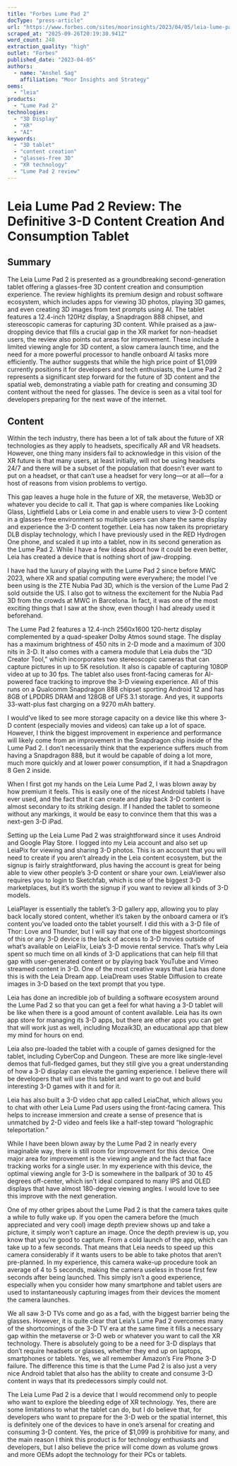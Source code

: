```yaml
---
title: "Forbes Lume Pad 2"
docType: "press-article"
url: "https://www.forbes.com/sites/moorinsights/2023/04/05/leia-lume-pad-2-review-the-definitive-3-d-content-creation-and-consumption-tablet/"
scraped_at: "2025-09-26T20:19:30.941Z"
word_count: 248
extraction_quality: "high"
outlet: "Forbes"
published_date: "2023-04-05"
authors:
  - name: "Anshel Sag"
    affiliation: "Moor Insights and Strategy"
oems:
  - "leia"
products:
  - "Lume Pad 2"
technologies:
  - "3D Display"
  - "XR"
  - "AI"
keywords:
  - "3D tablet"
  - "content creation"
  - "glasses-free 3D"
  - "XR technology"
  - "Lume Pad 2 review"
---
```

# Leia Lume Pad 2 Review: The Definitive 3-D Content Creation And Consumption Tablet

## Summary
The Leia Lume Pad 2 is presented as a groundbreaking second-generation tablet offering a glasses-free 3D content creation and consumption experience. The review highlights its premium design and robust software ecosystem, which includes apps for viewing 3D photos, playing 3D games, and even creating 3D images from text prompts using AI. The tablet features a 12.4-inch 120Hz display, a Snapdragon 888 chipset, and stereoscopic cameras for capturing 3D content. While praised as a jaw-dropping device that fills a crucial gap in the XR market for non-headset users, the review also points out areas for improvement. These include a limited viewing angle for 3D content, a slow camera launch time, and the need for a more powerful processor to handle onboard AI tasks more efficiently. The author suggests that while the high price point of $1,099 currently positions it for developers and tech enthusiasts, the Lume Pad 2 represents a significant step forward for the future of 3D content and the spatial web, demonstrating a viable path for creating and consuming 3D content without the need for glasses. The device is seen as a vital tool for developers preparing for the next wave of the internet.

## Content
Within the tech industry, there has been a lot of talk about the future of XR technologies as they apply to headsets, specifically AR and VR headsets. However, one thing many insiders fail to acknowledge in this vision of the XR future is that many users, at least initially, will not be using headsets 24/7 and there will be a subset of the population that doesn’t ever want to put on a headset, or that can’t use a headset for very long—or at all—for a host of reasons from vision problems to vertigo.

This gap leaves a huge hole in the future of XR, the metaverse, Web3D or whatever you decide to call it. That gap is where companies like Looking Glass, Lightfield Labs or Leia come in and enable users to view 3-D content in a glasses-free environment so multiple users can share the same display and experience the 3-D content together. Leia has now taken its proprietary DLB display technology, which I have previously used in the RED Hydrogen One phone, and scaled it up into a tablet, now in its second generation as the Lume Pad 2. While I have a few ideas about how it could be even better, Leia has created a device that is nothing short of jaw-dropping.

I have had the luxury of playing with the Lume Pad 2 since before MWC 2023, where XR and spatial computing were everywhere; the model I’ve been using is the ZTE Nubia Pad 3D, which is the version of the Lume Pad 2 sold outside the US. I also got to witness the excitement for the Nubia Pad 3D from the crowds at MWC in Barcelona. In fact, it was one of the most exciting things that I saw at the show, even though I had already used it beforehand.

The Lume Pad 2 features a 12.4-inch 2560x1600 120-hertz display complemented by a quad-speaker Dolby Atmos sound stage. The display has a maximum brightness of 450 nits in 2-D mode and a maximum of 300 nits in 3-D. It also comes with a camera module that Leia dubs the “3D Creator Tool,” which incorporates two stereoscopic cameras that can capture pictures in up to 5K resolution. It also is capable of capturing 1080P video at up to 30 fps. The tablet also uses front-facing cameras for AI-powered face tracking to improve the 3-D viewing experience. All of this runs on a Qualcomm Snapdragon 888 chipset sporting Android 12 and has 8GB of LPDDR5 DRAM and 128GB of UFS 3.1 storage. And yes, it supports 33-watt-plus fast charging on a 9270 mAh battery.

I would’ve liked to see more storage capacity on a device like this where 3-D content (especially movies and videos) can take up a lot of space. However, I think the biggest improvement in experience and performance will likely come from an improvement in the Snapdragon chip inside of the Lume Pad 2. I don’t necessarily think that the experience suffers much from having a Snapdragon 888, but it would be capable of doing a lot more, much more quickly and at lower power consumption, if it had a Snapdragon 8 Gen 2 inside.

When I first got my hands on the Leia Lume Pad 2, I was blown away by how premium it feels. This is easily one of the nicest Android tablets I have ever used, and the fact that it can create and play back 3-D content is almost secondary to its striking design. If I handed the tablet to someone without any markings, it would be easy to convince them that this was a next-gen 3-D iPad.

Setting up the Leia Lume Pad 2 was straightforward since it uses Android and Google Play Store. I logged into my Leia account and also set up LeiaPix for viewing and sharing 3-D photos. This is an account that you will need to create if you aren’t already in the Leia content ecosystem, but the signup is fairly straightforward, plus having the account is great for being able to view other people’s 3-D content or share your own. LeiaViewer also requires you to login to Sketchfab, which is one of the biggest 3-D marketplaces, but it’s worth the signup if you want to review all kinds of 3-D models.

LeiaPlayer is essentially the tablet’s 3-D gallery app, allowing you to play back locally stored content, whether it’s taken by the onboard camera or it’s content you’ve loaded onto the tablet yourself. I did this with a 3-D file of Thor: Love and Thunder, but I will say that one of the biggest shortcomings of this or any 3-D device is the lack of access to 3-D movies outside of what’s available on LeiaFlix, Leia’s 3-D movie rental service. That’s why Leia spent so much time on all kinds of 3-D applications that can help fill that gap with user-generated content or by playing back YouTube and Vimeo streamed content in 3-D. One of the most creative ways that Leia has done this is with the Leia Dream app. LeiaDream uses Stable Diffusion to create images in 3-D based on the text prompt that you type.

Leia has done an incredible job of building a software ecosystem around the Lume Pad 2 so that you can get a feel for what having a 3-D tablet will be like when there is a good amount of content available. Leia has its own app store for managing its 3-D apps, but there are other apps you can get that will work just as well, including Mozaik3D, an educational app that blew my mind for hours on end.

Leia also pre-loaded the tablet with a couple of games designed for the tablet, including CyberCop and Dungeon. These are more like single-level demos that full-fledged games, but they still give you a great understanding of how a 3-D display can elevate the gaming experience. I believe there will be developers that will use this tablet and want to go out and build interesting 3-D games with it and for it.

Leia has also built a 3-D video chat app called LeiaChat, which allows you to chat with other Leia Lume Pad users using the front-facing camera. This helps to increase immersion and create a sense of presence that is unmatched by 2-D video and feels like a half-step toward “holographic teleportation.”

While I have been blown away by the Lume Pad 2 in nearly every imaginable way, there is still room for improvement for this device. One major area for improvement is the viewing angle and the fact that face tracking works for a single user. In my experience with this device, the optimal viewing angle for 3-D is somewhere in the ballpark of 30 to 45 degrees off-center, which isn’t ideal compared to many IPS and OLED displays that have almost 180-degree viewing angles. I would love to see this improve with the next generation.

One of my other gripes about the Lume Pad 2 is that the camera takes quite a while to fully wake up. If you open the camera before the (much appreciated and very cool) image depth preview shows up and take a picture, it simply won’t capture an image. Once the depth preview is up, you know that you’re good to capture. From a cold launch of the app, which can take up to a few seconds. That means that Leia needs to speed up this camera considerably if it wants users to be able to take photos that aren’t pre-planned. In my experience, this camera wake-up procedure took an average of 4 to 5 seconds, making the camera useless in those first few seconds after being launched. This simply isn’t a good experience, especially when you consider how many smartphone and tablet users are used to instantaneously capturing images from their devices the moment the camera launches.

We all saw 3-D TVs come and go as a fad, with the biggest barrier being the glasses. However, it is quite clear that Leia’s Lume Pad 2 overcomes many of the shortcomings of the 3-D TV era at the same time it fills a necessary gap within the metaverse or 3-D web or whatever you want to call the XR technology. There is absolutely going to be a need for 3-D displays that don’t require headsets or glasses, whether they end up on laptops, smartphones or tablets. Yes, we all remember Amazon’s Fire Phone 3-D failure. The difference this time is that the Lume Pad 2 is also just a very nice Android tablet that also has the ability to create and consume 3-D content in ways that its predecessors simply could not.

The Leia Lume Pad 2 is a device that I would recommend only to people who want to explore the bleeding edge of XR technology. Yes, there are some limitations to what the tablet can do, but I do believe that, for developers who want to prepare for the 3-D web or the spatial internet, this is definitely one of the devices to have in one’s arsenal for creating and consuming 3-D content. Yes, the price of $1,099 is prohibitive for many, and the main reason I think this product is for technology enthusiasts and developers, but I also believe the price will come down as volume grows and more OEMs adopt the technology for their PCs or tablets.